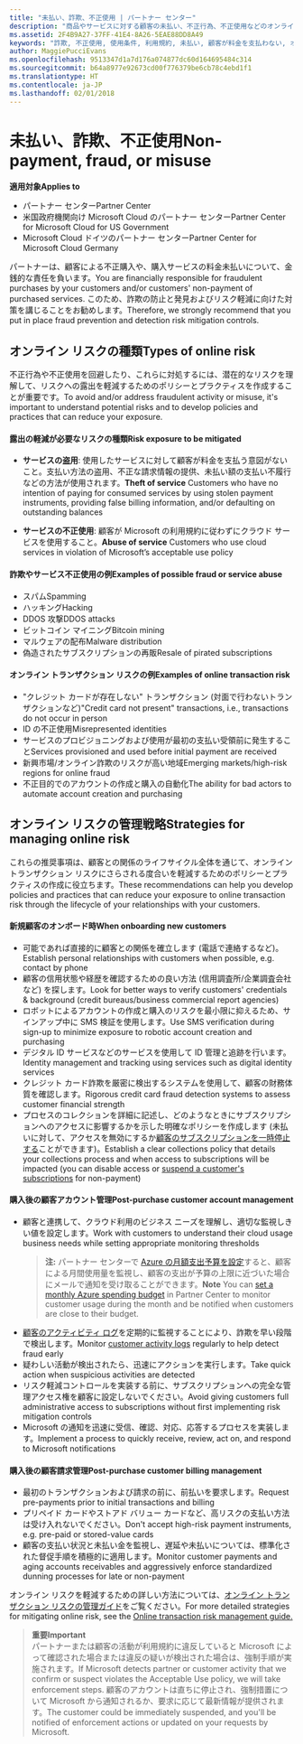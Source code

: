 ```yaml
---
title: "未払い、詐欺、不正使用 | パートナー センター"
description: "商品やサービスに対する顧客の未払い、不正行為、不正使用などのオンライン トランザクション リスクを管理するための戦略。"
ms.assetid: 2F4B9A27-37FF-41E4-8A26-5EAE88DD8A49
keywords: "詐欺, 不正使用, 使用条件, 利用規約, 未払い, 顧客が料金を支払わない, オンライン リスク, サービスの盗用, サービスの不正使用, サブスクリプションの一時停止,"
author: MaggiePucciEvans
ms.openlocfilehash: 9513347d1a7d176a074877dc60d164695484c314
ms.sourcegitcommit: b64a8977e92673cd00f776379be6cb78c4ebd1f1
ms.translationtype: HT
ms.contentlocale: ja-JP
ms.lasthandoff: 02/01/2018
---
```

# <a name="non-payment-fraud-or-misuse"></a><span data-ttu-id="096e4-104">未払い、詐欺、不正使用</span><span class="sxs-lookup"><span data-stu-id="096e4-104">Non-payment, fraud, or misuse</span></span>

**<span data-ttu-id="096e4-105">適用対象</span><span class="sxs-lookup"><span data-stu-id="096e4-105">Applies to</span></span>**

-  <span data-ttu-id="096e4-106">パートナー センター</span><span class="sxs-lookup"><span data-stu-id="096e4-106">Partner Center</span></span>
-  <span data-ttu-id="096e4-107">米国政府機関向け Microsoft Cloud のパートナー センター</span><span class="sxs-lookup"><span data-stu-id="096e4-107">Partner Center for Microsoft Cloud for US Government</span></span>
-  <span data-ttu-id="096e4-108">Microsoft Cloud ドイツのパートナー センター</span><span class="sxs-lookup"><span data-stu-id="096e4-108">Partner Center for Microsoft Cloud Germany</span></span>

<span data-ttu-id="096e4-109">パートナーは、顧客による不正購入や、購入サービスの料金未払いについて、金銭的な責任を負います。</span><span class="sxs-lookup"><span data-stu-id="096e4-109">You are financially responsible for fraudulent purchases by your customers and/or customers' non-payment of purchased services.</span></span> <span data-ttu-id="096e4-110">このため、詐欺の防止と発見およびリスク軽減に向けた対策を講じることをお勧めします。</span><span class="sxs-lookup"><span data-stu-id="096e4-110">Therefore, we strongly recommend that you put in place fraud prevention and detection risk mitigation controls.</span></span>

## <a name="types-of-online-risk"></a><span data-ttu-id="096e4-111">オンライン リスクの種類</span><span class="sxs-lookup"><span data-stu-id="096e4-111">Types of online risk</span></span>

<span data-ttu-id="096e4-112">不正行為や不正使用を回避したり、これらに対処するには、潜在的なリスクを理解して、リスクへの露出を軽減するためのポリシーとプラクティスを作成することが重要です。</span><span class="sxs-lookup"><span data-stu-id="096e4-112">To avoid and/or address fraudulent activity or misuse, it's important to understand potential risks and to develop policies and practices that can reduce your exposure.</span></span>

#### <a name="risk-exposure-to-be-mitigated"></a><span data-ttu-id="096e4-113">露出の軽減が必要なリスクの種類</span><span class="sxs-lookup"><span data-stu-id="096e4-113">Risk exposure to be mitigated</span></span>

- <span data-ttu-id="096e4-114">**サービスの盗用**: 使用したサービスに対して顧客が料金を支払う意図がないこと。支払い方法の盗用、不正な請求情報の提供、未払い額の支払い不履行などの方法が使用されます。</span><span class="sxs-lookup"><span data-stu-id="096e4-114">**Theft of service** Customers who have no intention of paying for consumed services by using stolen payment instruments, providing false billing information, and/or defaulting on outstanding balances</span></span>

- <span data-ttu-id="096e4-115">**サービスの不正使用**: 顧客が Microsoft の利用規約に従わずにクラウド サービスを使用すること。</span><span class="sxs-lookup"><span data-stu-id="096e4-115">**Abuse of service** Customers who use cloud services in violation of Microsoft’s acceptable use policy</span></span>

#### <a name="examples-of-possible-fraud-or-service-abuse"></a><span data-ttu-id="096e4-116">詐欺やサービス不正使用の例</span><span class="sxs-lookup"><span data-stu-id="096e4-116">Examples of possible fraud or service abuse</span></span>
- <span data-ttu-id="096e4-117">スパム</span><span class="sxs-lookup"><span data-stu-id="096e4-117">Spamming</span></span>
- <span data-ttu-id="096e4-118">ハッキング</span><span class="sxs-lookup"><span data-stu-id="096e4-118">Hacking</span></span>
- <span data-ttu-id="096e4-119">DDOS 攻撃</span><span class="sxs-lookup"><span data-stu-id="096e4-119">DDOS attacks</span></span>
- <span data-ttu-id="096e4-120">ビットコイン マイニング</span><span class="sxs-lookup"><span data-stu-id="096e4-120">Bitcoin mining</span></span>
- <span data-ttu-id="096e4-121">マルウェアの配布</span><span class="sxs-lookup"><span data-stu-id="096e4-121">Malware distribution</span></span>
- <span data-ttu-id="096e4-122">偽造されたサブスクリプションの再販</span><span class="sxs-lookup"><span data-stu-id="096e4-122">Resale of pirated subscriptions</span></span> 

#### <a name="examples-of-online-transaction-risk"></a><span data-ttu-id="096e4-123">オンライン トランザクション リスクの例</span><span class="sxs-lookup"><span data-stu-id="096e4-123">Examples of online transaction risk</span></span>
- <span data-ttu-id="096e4-124">"クレジット カードが存在しない" トランザクション (対面で行わないトランザクションなど)</span><span class="sxs-lookup"><span data-stu-id="096e4-124">"Credit card not present" transactions, i.e., transactions do not occur in person</span></span>
- <span data-ttu-id="096e4-125">ID の不正使用</span><span class="sxs-lookup"><span data-stu-id="096e4-125">Misrepresented identities</span></span>
- <span data-ttu-id="096e4-126">サービスのプロビジョニングおよび使用が最初の支払い受領前に発生すること</span><span class="sxs-lookup"><span data-stu-id="096e4-126">Services provisioned and used before initial payment are received</span></span>
- <span data-ttu-id="096e4-127">新興市場/オンライン詐欺のリスクが高い地域</span><span class="sxs-lookup"><span data-stu-id="096e4-127">Emerging markets/high-risk regions for online fraud</span></span>
- <span data-ttu-id="096e4-128">不正目的でのアカウントの作成と購入の自動化</span><span class="sxs-lookup"><span data-stu-id="096e4-128">The ability for bad actors to automate account creation and purchasing</span></span>

## <a name="strategies-for-managing-online-risk"></a><span data-ttu-id="096e4-129">オンライン リスクの管理戦略</span><span class="sxs-lookup"><span data-stu-id="096e4-129">Strategies for managing online risk</span></span>

<span data-ttu-id="096e4-130">これらの推奨事項は、顧客との関係のライフサイクル全体を通じて、オンライン トランザクション リスクにさらされる度合いを軽減するためのポリシーとプラクティスの作成に役立ちます。</span><span class="sxs-lookup"><span data-stu-id="096e4-130">These recommendations can help you develop policies and practices that can reduce your exposure to online transaction risk through the lifecycle of your relationships with your customers.</span></span>  

#### <a name="when-onboarding-new-customers"></a><span data-ttu-id="096e4-131">新規顧客のオンボード時</span><span class="sxs-lookup"><span data-stu-id="096e4-131">When onboarding new customers</span></span>
- <span data-ttu-id="096e4-132">可能であれば直接的に顧客との関係を確立します (電話で連絡するなど)。</span><span class="sxs-lookup"><span data-stu-id="096e4-132">Establish personal relationships with customers when possible, e.g. contact by phone</span></span>
- <span data-ttu-id="096e4-133">顧客の信用状態や経歴を確認するための良い方法 (信用調査所/企業調査会社など) を探します。</span><span class="sxs-lookup"><span data-stu-id="096e4-133">Look for better ways to verify customers' credentials & background (credit bureaus/business commercial report agencies)</span></span> 
- <span data-ttu-id="096e4-134">ロボットによるアカウントの作成と購入のリスクを最小限に抑えるため、サインアップ中に SMS 検証を使用します。</span><span class="sxs-lookup"><span data-stu-id="096e4-134">Use SMS verification during sign-up to minimize exposure to robotic account creation and purchasing</span></span>
- <span data-ttu-id="096e4-135">デジタル ID サービスなどのサービスを使用して ID 管理と追跡を行います。</span><span class="sxs-lookup"><span data-stu-id="096e4-135">Identity management and tracking using services such as digital identity services</span></span>
- <span data-ttu-id="096e4-136">クレジット カード詐欺を厳密に検出するシステムを使用して、顧客の財務体質を確認します。</span><span class="sxs-lookup"><span data-stu-id="096e4-136">Rigorous credit card fraud detection systems to assess customer financial strength</span></span>
- <span data-ttu-id="096e4-137">プロセスのコレクションを詳細に記述し、どのようなときにサブスクリプションへのアクセスに影響するかを示した明確なポリシーを作成します (未払いに対して、アクセスを無効にするか[顧客のサブスクリプションを一時停止する](suspend-a-subscription.md)ことができます)。</span><span class="sxs-lookup"><span data-stu-id="096e4-137">Establish a clear collections policy that details your collections process and when access to subscriptions will be impacted (you can disable access or [suspend a customer's subscriptions](suspend-a-subscription.md) for non-payment)</span></span>

#### <a name="post-purchase-customer-account-management"></a><span data-ttu-id="096e4-138">購入後の顧客アカウント管理</span><span class="sxs-lookup"><span data-stu-id="096e4-138">Post-purchase customer account management</span></span>
- <span data-ttu-id="096e4-139">顧客と連携して、クラウド利用のビジネス ニーズを理解し、適切な監視しきい値を設定します。</span><span class="sxs-lookup"><span data-stu-id="096e4-139">Work with customers to understand their cloud usage business needs while setting appropriate monitoring thresholds</span></span>
    ><span data-ttu-id="096e4-140">**注:** パートナー センターで [Azure の月額支出予算を設定](set-an-azure-spending-budget-for-your-customers.md)すると、顧客による月間使用量を監視し、顧客の支出が予算の上限に近づいた場合にメールで通知を受け取ることができます。</span><span class="sxs-lookup"><span data-stu-id="096e4-140">**Note** You can [set a monthly Azure spending budget](set-an-azure-spending-budget-for-your-customers.md) in Partner Center to monitor customer usage during the month and be notified when customers are close to their budget.</span></span>
- <span data-ttu-id="096e4-141">[顧客のアクティビティ ログ](activity-logs.md)を定期的に監視することにより、詐欺を早い段階で検出します。</span><span class="sxs-lookup"><span data-stu-id="096e4-141">Monitor [customer activity logs](activity-logs.md) regularly to help detect fraud early</span></span>
- <span data-ttu-id="096e4-142">疑わしい活動が検出されたら、迅速にアクションを実行します。</span><span class="sxs-lookup"><span data-stu-id="096e4-142">Take quick action when suspicious activities are detected</span></span>
- <span data-ttu-id="096e4-143">リスク軽減コントロールを実装する前に、サブスクリプションへの完全な管理アクセス権を顧客に設定しないでください。</span><span class="sxs-lookup"><span data-stu-id="096e4-143">Avoid giving customers full administrative access to subscriptions without first implementing risk mitigation controls</span></span>
- <span data-ttu-id="096e4-144">Microsoft の通知を迅速に受信、確認、対応、応答するプロセスを実装します。</span><span class="sxs-lookup"><span data-stu-id="096e4-144">Implement a process to quickly receive, review, act on, and respond to Microsoft notifications</span></span>

#### <a name="post-purchase-customer-billing-management"></a><span data-ttu-id="096e4-145">購入後の顧客請求管理</span><span class="sxs-lookup"><span data-stu-id="096e4-145">Post-purchase customer billing management</span></span>
- <span data-ttu-id="096e4-146">最初のトランザクションおよび請求の前に、前払いを要求します。</span><span class="sxs-lookup"><span data-stu-id="096e4-146">Request pre-payments prior to initial transactions and billing</span></span> 
- <span data-ttu-id="096e4-147">プリペイド カードやストアド バリュー カードなど、高リスクの支払い方法は受け入れないでください。</span><span class="sxs-lookup"><span data-stu-id="096e4-147">Don't accept high-risk payment instruments, e.g. pre-paid or stored-value cards</span></span>
- <span data-ttu-id="096e4-148">顧客の支払い状況と未払い金を監視し、遅延や未払いについては、標準化された督促手順を積極的に適用します。</span><span class="sxs-lookup"><span data-stu-id="096e4-148">Monitor customer payments and aging accounts receivables and aggressively enforce standardized dunning processes for late or non-payment</span></span>

<span data-ttu-id="096e4-149">オンライン リスクを軽減するための詳しい方法については、[オンライン トランザクション リスクの管理ガイド](https://assets.windowsphone.com/7d885238-e13b-4f10-a682-3d5adacd2859/CSP-PartnerRiskGuide-APSFinal_InvariantCulture_Default.zip)をご覧ください。</span><span class="sxs-lookup"><span data-stu-id="096e4-149">For more detailed strategies for mitigating online risk, see the [Online transaction risk management guide.](https://assets.windowsphone.com/7d885238-e13b-4f10-a682-3d5adacd2859/CSP-PartnerRiskGuide-APSFinal_InvariantCulture_Default.zip)</span></span>

>**<span data-ttu-id="096e4-150">重要</span><span class="sxs-lookup"><span data-stu-id="096e4-150">Important</span></span>**<br>
<span data-ttu-id="096e4-151">パートナーまたは顧客の活動が利用規約に違反していると Microsoft によって確認された場合または違反の疑いが検出された場合は、強制手順が実施されます。</span><span class="sxs-lookup"><span data-stu-id="096e4-151">If Microsoft detects partner or customer activity that we confirm or suspect violates the Acceptable Use policy, we will take enforcement steps.</span></span> <span data-ttu-id="096e4-152">顧客のアカウントは直ちに停止され、強制措置について Microsoft から通知されるか、要求に応じて最新情報が提供されます。</span><span class="sxs-lookup"><span data-stu-id="096e4-152">The customer could be immediately suspended, and you'll be notified of enforcement actions or updated on your requests by Microsoft.</span></span>

 

 



